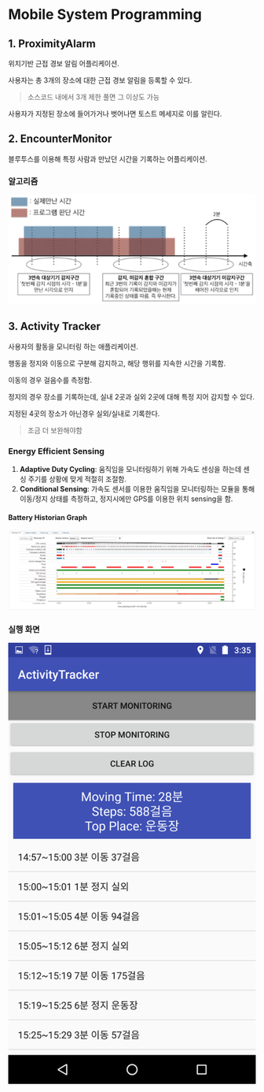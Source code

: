 # Mobile System Programming

## 1. ProximityAlarm

위치기반 근접 경보 알림 어플리케이션.

사용자는 총 3개의 장소에 대한 근접 경보 알림을 등록할 수 있다.

> 소스코드 내에서 3개 제한 풀면 그 이상도 가능

사용자가 지정된 장소에 들어가거나 벗어나면 토스트 메세지로 이를 알린다.

## 2. EncounterMonitor

블루투스를 이용해 특정 사람과 만났던 시간을 기록하는 어플리케이션.

### 알고리즘

![encounter_algorithm](./img/encounter_algorithm.png)

## 3. Activity Tracker

사용자의 활동을 모니터링 하는 애플리케이션.

행동을 정지와 이동으로 구분해 감지하고, 해당 행위를 지속한 시간을 기록함.

이동의 경우 걸음수를 측정함.

정지의 경우 장소를 기록하는데, 실내 2곳과 실외 2곳에 대해 특정 지어 감지할 수 있다.

지정된 4곳의 장소가 아닌경우 실외/실내로 기록한다.

> 조금 더 보완해야함

### Energy Efficient Sensing

1. **Adaptive Duty Cycling**: 움직임을 모니터링하기 위해 가속도 센싱을 하는데 센싱 주기를 상황에 맞게 적절히 조절함.
2. **Conditional Sensing**: 가속도 센서를 이용한 움직임을 모니터링하는 모듈을 통해 이동/정지 상태를 측정하고, 정지시에만 GPS를 이용한 위치 sensing을 함.

#### Battery Historian Graph

![Battery-Historian](./img/Battery-Historian.JPG)

### 실행 화면

![activityTracker](./img/activityTracker.png)

